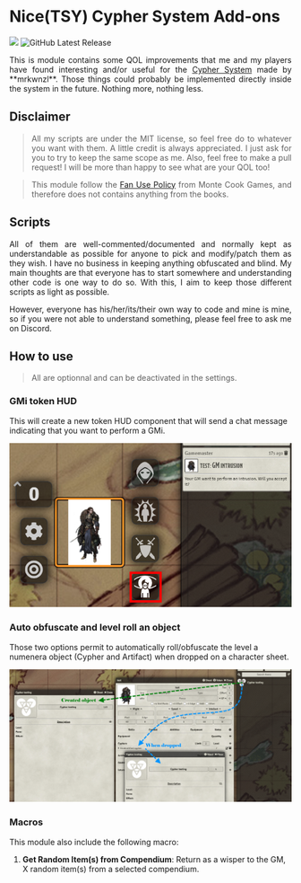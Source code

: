 # Nice(TSY) Cypher System Add-ons
![](https://img.shields.io/badge/Foundry-v0.8.6-informational?style=flat-square)
![GitHub Latest Release](https://img.shields.io/github/release/NiceTSY/nice-cypher-add-ons?style=flat-square)

<p align="justify">
This is module contains some QOL improvements that me and my players have found interesting and/or useful for the <a href="https://github.com/mrkwnzl/cyphersystem-foundryvtt">Cypher System</a> made by **mrkwnzl**.
Those things could probably be implemented directly inside the system in the future. Nothing more, nothing less.
</p>

## Disclaimer


> <p align="justify"> All my scripts are under the MIT license, so feel free do to whatever you want with them. A little credit is always appreciated. I just ask for you to try to keep the same scope as me.
> Also, feel free to make a pull request! I will be more than happy to see what are your QOL too! </p>

> <p align="justify"> This module follow the <a href="https://www.montecookgames.com/fan-use-policy/">Fan Use Policy</a> from Monte Cook Games, and therefore does not contains anything from the books. </p>

## Scripts

<p align="justify">
All of them are well-commented/documented and normally kept as understandable as possible for anyone to pick and modify/patch them as they wish.
I have no business in keeping anything obfuscated and blind. My main thoughts are that everyone has to start somewhere and understanding other code is one way to do so. 
With this, I aim to keep those different scripts as light as possible.
</p>

<p align="justify">
However, everyone has his/her/its/their own way to code and mine is mine, so if you were not able to understand something, please feel free to ask me on Discord.
</p>

## How to use

> All are optionnal and can be deactivated in the settings.

### GMi token HUD

This will create a new token HUD component that will send a chat message indicating that you want to perform a GMi.

![](https://raw.githubusercontent.com/NiceTSY/nice-cypher-add-ons/master/screenshots/gm_intrusion.png)

### Auto obfuscate and level roll an object

Those two options permit to automatically roll/obfuscate the level a numenera object (Cypher and Artifact) when dropped on a character sheet.

![](https://raw.githubusercontent.com/NiceTSY/nice-cypher-add-ons/master/screenshots/autorollobject.png)

### Macros
This module also include the following macro:

1. **Get Random Item(s) from Compendium**: Return as a wisper to the GM, X random item(s) from a selected compendium.